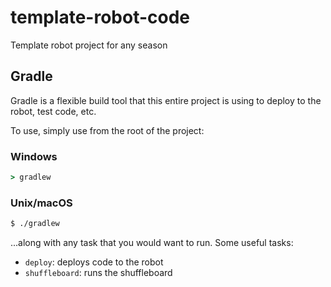# template-robot-code
Template robot project for any season

## Gradle
Gradle is a flexible build tool that this entire project is using to deploy to the robot, test code, etc.

To use, simply use from the root of the project:

### Windows
```cmd
> gradlew
```

### Unix/macOS
```bash
$ ./gradlew
```

...along with any task that you would want to run. Some useful tasks:
- `deploy`: deploys code to the robot
- `shuffleboard`: runs the shuffleboard
